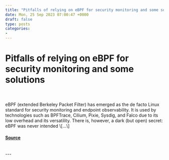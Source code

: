 ```yaml
---
title: "Pitfalls of relying on eBPF for security monitoring and some solutions"
date: Mon, 25 Sep 2023 07:00:47 +0000
draft: false
type: posts
categories: 
- 
---
```

# Pitfalls of relying on eBPF for security monitoring and some solutions

<br/>

<br/>
eBPF (extended Berkeley Packet Filter) has emerged as the de facto Linux standard for security monitoring and endpoint observability. It is used by technologies such as BPFTrace, Cilium, Pixie, Sysdig, and Falco due to its low overhead and its versatility. There is, however, a dark (but open) secret: eBPF was never intended \[…\]

#### [Source](https://blog.trailofbits.com/2023/09/25/pitfalls-of-relying-on-ebpf-for-security-monitoring-and-some-solutions/)

<br/>
---
